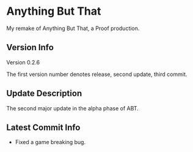 # Anything But That

My remake of Anything But That, a Proof production.

## Version Info

Version 0.2.6

The first version number denotes release, second update, third commit.

## Update Description

The second major update in the alpha phase of ABT.

## Latest Commit Info

- Fixed a game breaking bug.